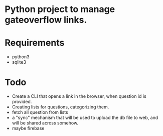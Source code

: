 # Python project to manage gateoverflow links.

# Requirements

- python3
- sqlite3

# Todo

- Create a CLI that opens a link in the browser, when question id is provided.
- Creating lists for questions, categorizing them.
- fetch all question from lists
- a "sync" mechanism that will be used to upload the db file to web, and will be shared across somehow.
- maybe firebase
